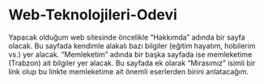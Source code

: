 # Web-Teknolojileri-Odevi
Yapacak olduğum web sitesinde öncelikle “Hakkımda” adında bir sayfa olacak. Bu sayfada kendimle alakalı bazı bilgiler (eğitim hayatım, hobilerim vs.) yer alacak. “Memleketim” adında bir başka sayfada ise memleketime (Trabzon) ait bilgiler yer alacak. Bu sayfada ek olarak “Mirasımız” isimli bir link olup bu linkte memleketime ait önemli eserlerden birini anlatacağım.
